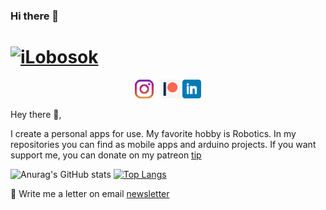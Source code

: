 <!--
MIT License

Copyright (c) 2021 Anurag Hazra

Permission is hereby granted, free of charge, to any person obtaining a copy
of this software and associated documentation files (the "Software"), to deal
in the Software without restriction, including without limitation the rights
to use, copy, modify, merge, publish, distribute, sublicense, and/or sell
copies of the Software, and to permit persons to whom the Software is
furnished to do so, subject to the following conditions:

The above copyright notice and this permission notice shall be included in all
copies or substantial portions of the Software.

THE SOFTWARE IS PROVIDED "AS IS", WITHOUT WARRANTY OF ANY KIND, EXPRESS OR
IMPLIED, INCLUDING BUT NOT LIMITED TO THE WARRANTIES OF MERCHANTABILITY,
FITNESS FOR A PARTICULAR PURPOSE AND NONINFRINGEMENT. IN NO EVENT SHALL THE
AUTHORS OR COPYRIGHT HOLDERS BE LIABLE FOR ANY CLAIM, DAMAGES OR OTHER
LIABILITY, WHETHER IN AN ACTION OF CONTRACT, TORT OR OTHERWISE, ARISING FROM,
OUT OF OR IN CONNECTION WITH THE SOFTWARE OR THE USE OR OTHER DEALINGS IN THE
SOFTWARE.
-->


### Hi there 👋

# [![iLobosok](https://i.imgur.com/rHkNGuX.png)](https://imgur.com/)


<p align='center'>
<a href="https://instagram.com/giordinos"><img height="30" src="https://github.com/iLobosok/ilobosok/blob/main/icon/instagram.png?raw=true"></a>&nbsp;&nbsp;
<a href="https://www.patreon.com/ilobosoki"><img height="30" src="https://github.com/iLobosok/ilobosok/blob/main/icon/patreon-logo-art-wikimedia-commons-film-png-favpng-5b0msBXkV8xH4nZziNPgH7aS0_t.jpg?raw=true"></a>
<a href="https://www.linkedin.com/in/ivan-lobosok-4993161bb/"><img height="30" src="https://github.com/iLobosok/ilobosok/blob/main/icon/linkedin.png?raw=true"></a>
</p>

Hey there 👋,

I create a personal apps for use. My favorite hobby is Robotics. In my repositories you can find as mobile apps and arduino projects. 
If you want support me, you can donate on my patreon [tip](https://www.patreon.com/ilobosoki)


 ![Anurag's GitHub stats](https://github-readme-stats.vercel.app/api?username=iLobosok&show_icons=true&theme=tokyonight)
 [![Top Langs](https://github-readme-stats.vercel.app/api/top-langs/?username=iLobosok&theme=tokyonight)](https://github.com/anuraghazra/github-readme-stats)
 
💌 Write me a letter on email [newsletter](mailto:ilobosoki@gmail.com)

